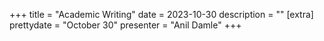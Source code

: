+++
title = "Academic Writing"
date = 2023-10-30
description = ""
[extra]
prettydate = "October 30"
presenter = "Anil Damle"
+++
